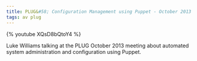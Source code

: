 ```yaml
---
title: PLUG&#58; Configuration Management using Puppet - October 2013
tags: av plug
---
```


{% youtube XQsD8bQtoY4 %}

<!--more-->
Luke Williams talking at the PLUG October 2013 meeting about automated system administration and configuration using Puppet.
